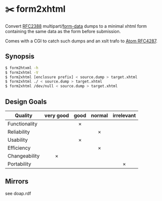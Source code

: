 
# ✂️ form2xhtml

Convert [RFC2388](https://tools.ietf.org/html/rfc2388)
multipart/[form-data](https://ec.haxx.se/http/http-multipart) dumps to a minimal
xhtml form containing the same data as the form before submission.

Comes with a CGI to catch such dumps and an xslt trafo to [Atom
RFC4287](https://tools.ietf.org/html/rfc4287).

## Synopsis

```sh
$ form2htxml -h
$ form2xhtml -V
$ form2xhtml [enclosure prefix] < source.dump > target.xhtml
$ form2xhtml ./ < source.dump > target.xhtml
$ form2xhtml /dev/null < source.dump > target.xhtml
```

## Design Goals

| Quality         | very good | good | normal | irrelevant |
|-----------------|:---------:|:----:|:------:|:----------:|
| Functionality   |           |   ×  |        |            |
| Reliability     |           |      |    ×   |            |
| Usability       |           |   ×  |        |            |
| Efficiency      |           |      |    ×   |            |
| Changeability   |     ×     |      |        |            |
| Portability     |           |      |        |      ×     |

## Mirrors

see doap.rdf
